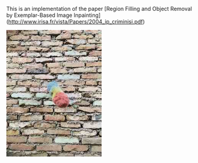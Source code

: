 This is an implementation of the paper 
   [Region Filling and Object Removal by
Exemplar-Based Image Inpainting] (http://www.irisa.fr/vista/Papers/2004_ip_criminisi.pdf)


![Wall](img/wall.gif)